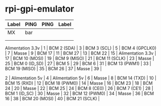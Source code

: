 
# rpi-gpi-emulator
| Label 	| PING 	| PING 	| Label	|
|------	|--------	|-------	|---	|
| MX   	| bar    	|       	|   	|
|      	|        	|       	|   	|
|      	|        	|       	|   	|

Alimentation 3.3v | 1 |
BCM 2 (SDA) | 3 |
BCM 3 (SCL) | 5 |
BCM 4 (GPCLK0) | 7 |
Masse | 9 |
BCM 17 | 11 |
BCM 27 | 13 |
BCM 22 | 15 |
Alimentation 3.3v | 17 |
BCM 10 (MOSI) | 19 |
BCM 9 (MISO) | 21 |
BCM 11 (SCLK) | 23 |
Masse | 25 |
BCM 0 (ID_SD) | 27 |
BCM 5 | 29 |
BCM 6 | 31 |
BCM 13 (PWM1) | 33 |
BCM 19 (MISO) | 35 |
BCM 26 | 37 |
Masse | 39 |


2 | Alimentation 5v |
4 | Alimentation 5v |
6 | Masse |
8 | BCM 14 (TXD) |
10 | BCM 15 (RXD) |
12 | BCM 18 (PWM0) |
14 | Masse |
16 | BCM 23 |
18 | BCM 24 |
20 | Masse |
22 | BCM 25 |
24 | BCM 8 (CE0) |
26 | BCM 7 (CE1) |
28 | BCM 1 (ID_SC) |
30 | Masse |
32 | BCM 12 (PWM0) |
34 | Masse |
36 | BCM 16 |
38 | BCM 20 (MOSI) |
40 | BCM 21 (SCLK) |
